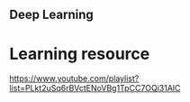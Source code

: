 ## Deep Learning

# Learning resource
https://www.youtube.com/playlist?list=PLkt2uSq6rBVctENoVBg1TpCC7OQi31AlC
